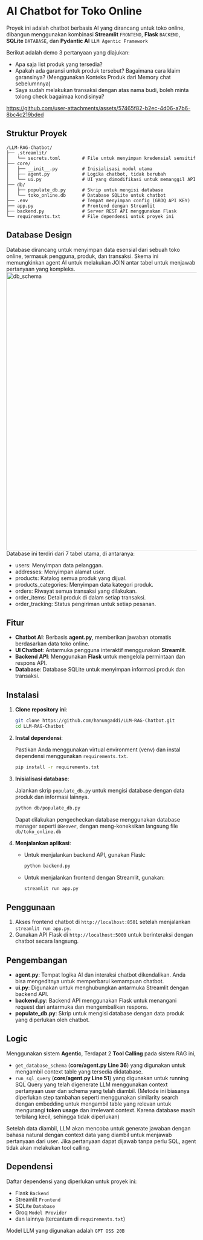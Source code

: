 # AI Chatbot for Toko Online

Proyek ini adalah chatbot berbasis AI yang dirancang untuk toko online, dibangun menggunakan kombinasi **Streamlit** `FRONTEND`, **Flask** `BACKEND`, **SQLite** `DATABASE`, dan **Pydantic AI** `LLM Agentic Framework`

Berikut adalah demo 3 pertanyaan yang diajukan:
- Apa saja list produk yang tersedia?
- Apakah ada garansi untuk produk tersebut? Bagaimana cara klaim garansinya? (Menggunakan Konteks Produk dari Memory chat sebelumnnya)
- Saya sudah melakukan transaksi dengan atas nama budi, boleh minta tolong check bagaimaa kondisinya?

https://github.com/user-attachments/assets/57465f82-b2ec-4d06-a7b6-8bc4c219bded


## Struktur Proyek

```
/LLM-RAG-Chatbot/
├── .streamlit/
│   └── secrets.toml        # File untuk menyimpan kredensial sensitif
├── core/
│   ├── __init__.py         # Inisialisasi modul utama
│   ├── agent.py            # Logika chatbot, tidak berubah
│   └── ui.py               # UI yang dimodifikasi untuk memanggil API
├── db/
│   ├── populate_db.py      # Skrip untuk mengisi database
│   └── toko_online.db      # Database SQLite untuk chatbot
├── .env                    # Tempat menyimpan config (GROQ API KEY)
├── app.py                  # Frontend dengan Streamlit
├── backend.py              # Server REST API menggunakan Flask
└── requirements.txt        # File dependensi untuk proyek ini
```

## Database Design
Database dirancang untuk menyimpan data esensial dari sebuah toko online, termasuk pengguna, produk, dan transaksi. Skema ini memungkinkan agent AI untuk melakukan JOIN antar tabel untuk menjawab pertanyaan yang kompleks.
<img width="1019" height="735" alt="db_schema" src="https://github.com/user-attachments/assets/8d3750df-9a48-49b5-9d45-f117d836a710" />
Database ini terdiri dari 7 tabel utama, di antaranya:
- users: Menyimpan data pelanggan.
- addresses: Menyimpan alamat user.
- products: Katalog semua produk yang dijual.
- products_categories: Menyimpan data kategori produk.
- orders: Riwayat semua transaksi yang dilakukan.
- order_items: Detail produk di dalam setiap transaksi.
- order_tracking: Status pengiriman untuk setiap pesanan.

## Fitur

- **Chatbot AI**: Berbasis **agent.py**, memberikan jawaban otomatis berdasarkan data toko online.
- **UI Chatbot**: Antarmuka pengguna interaktif menggunakan **Streamlit**.
- **Backend API**: Menggunakan **Flask** untuk mengelola permintaan dan respons API.
- **Database**: Database SQLite untuk menyimpan informasi produk dan transaksi.

## Instalasi

1. **Clone repository ini**:

   ```bash
   git clone https://github.com/hanungaddi/LLM-RAG-Chatbot.git
   cd LLM-RAG-Chatbot
   ```

2. **Instal dependensi**:

   Pastikan Anda menggunakan virtual environment (venv) dan instal dependensi menggunakan `requirements.txt`.

   ```bash
   pip install -r requirements.txt
   ```

3. **Inisialisasi database**:

   Jalankan skrip `populate_db.py` untuk mengisi database dengan data produk dan informasi lainnya.

   ```bash
   python db/populate_db.py
   ```

   Dapat dilakukan pengecheckan database menggunakan database manager seperti `DBeaver`, dengan meng-koneksikan langsung file `db/toko_online.db`
4. **Menjalankan aplikasi**:

   - Untuk menjalankan backend API, gunakan Flask:

     ```bash
     python backend.py
     ```

   - Untuk menjalankan frontend dengan Streamlit, gunakan:

     ```bash
     streamlit run app.py
     ```

## Penggunaan

1. Akses frontend chatbot di `http://localhost:8501` setelah menjalankan `streamlit run app.py`.
2. Gunakan API Flask di `http://localhost:5000` untuk berinteraksi dengan chatbot secara langsung.

## Pengembangan

- **agent.py**: Tempat logika AI dan interaksi chatbot dikendalikan. Anda bisa mengeditnya untuk memperbarui kemampuan chatbot.
- **ui.py**: Digunakan untuk menghubungkan antarmuka Streamlit dengan backend API.
- **backend.py**: Backend API menggunakan Flask untuk menangani request dari antarmuka dan mengembalikan respons.
- **populate_db.py**: Skrip untuk mengisi database dengan data produk yang diperlukan oleh chatbot.

## Logic
Menggunakan sistem **Agentic**,
Terdapat 2 **Tool Calling** pada sistem RAG ini, 
- `get_database_schema` (**core/agent.py Line 36**) yang digunakan untuk mengambil context table yang tersedia didatabase.
- `run_sql_query` (**core/agent.py Line 51**) yang digunakan untuk running SQL Query yang telah digenerate LLM menggunakan context pertanyaan user dan schema yang telah diambil. (Metode ini biasanya diperlukan step tambahan seperti menggunakan similarity search dengan embedding untuk mengambil table yang relevan untuk mengurangi **token usage** dan irrelevant context. Karena database masih terbilang kecil, sehingga tidak diperlukan)

Setelah data diambil, LLM akan mencoba untuk generate jawaban dengan bahasa natural dengan context data yang diambil untuk menjawab pertanyaan dari user. Jika pertanyaan dapat dijawab tanpa perlu SQL, agent tidak akan melakukan tool calling.

## Dependensi

Daftar dependensi yang diperlukan untuk proyek ini:

- Flask `Backend`
- Streamlit `Frontend`
- SQLite `Database`
- Groq `Model Provider`
- dan lainnya (tercantum di `requirements.txt`)

Model LLM yang digunakan adalah `GPT OSS 20B`   
